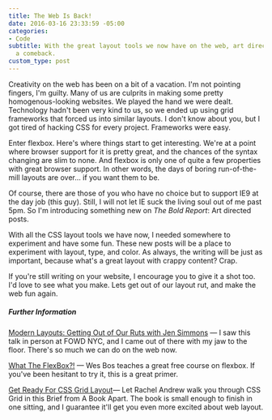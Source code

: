 ```yaml
---
title: The Web Is Back!
date: 2016-03-16 23:33:59 -05:00
categories:
- Code
subtitle: With the great layout tools we now have on the web, art direction is making
  a comeback.
custom_type: post
---
```


Creativity on the web has been on a bit of a vacation. I'm not pointing fingers, I'm guilty. Many of us are culprits in making some pretty homogenous-looking websites. We played the hand we were dealt. Technology hadn't been very kind to us, so we ended up using grid frameworks that forced us into similar layouts. I don't know about you, but I got tired of hacking CSS for every project. Frameworks were easy.

Enter flexbox. Here's where things start to get interesting. We're at a point where browser support for it is pretty great, and the chances of the syntax changing are slim to none. And flexbox is only one of quite a few properties with great browser support. In other words, the days of boring run-of-the-mill layouts are over… if you want them to be.

Of course, there are those of you who have no choice but  to support IE9 at the day job (this guy). Still, I will not let IE suck the living soul out of me past 5pm. So I'm introducing something new on *The Bold Report*: Art directed posts.

With all the CSS layout tools we have now, I needed somewhere to experiment and have some fun. These new posts will be a place to experiment with layout, type,  and color. As always, the writing will be just as important, because what's a great layout with crappy content? Crap.

If you're still writing on your website, I encourage you to give it a shot too. I'd love to see what you make. Lets get out of our layout rut, and make the web fun again.

##### Further Information
[Modern Layouts: Getting Out of Our Ruts with Jen Simmons](https://youtu.be/ZNpn7FBp_9U) — I saw this talk in person at FOWD NYC, and I came out of there with my jaw to the floor. There's so much we can do on the web now.

[What The FlexBox?!](http://flexbox.io/) — Wes Bos teaches a great free course on flexbox. If you've been hesitant to try it, this is a great primer.

[Get Ready For CSS Grid Layout](https://abookapart.com/products/get-ready-for-css-grid-layout)— Let Rachel Andrew walk you through CSS Grid in this Brief from A Book Apart. The book is small enough to finish in one sitting, and I guarantee it'll get you even more  excited about web layout.
